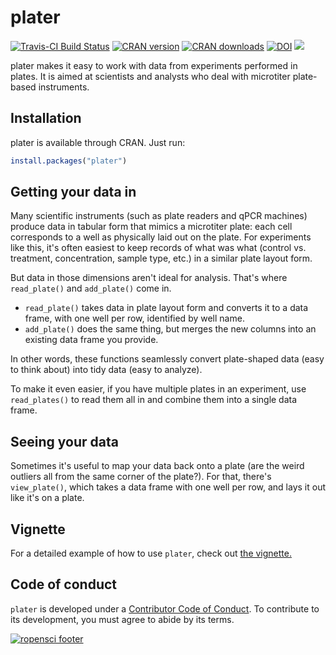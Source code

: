 <!-- README.md is generated from README.Rmd. Please edit that file -->
plater
======

[![Travis-CI Build Status](https://travis-ci.org/ropensci/plater.svg?branch=master)](https://travis-ci.org/ropenscilabs/plater) [![CRAN version](http://www.r-pkg.org/badges/version/plater)](https://cran.r-project.org/package=plater) [![CRAN downloads](http://cranlogs.r-pkg.org/badges/grand-total/plater)](http://cran.rstudio.com/web/packages/plater/index.html) [![DOI](https://zenodo.org/badge/32951641.svg)](https://zenodo.org/badge/latestdoi/32951641)
[![](https://badges.ropensci.org/60_status.svg)](https://github.com/ropensci/onboarding/issues/60)

plater makes it easy to work with data from experiments performed in plates. It is aimed at scientists and analysts who deal with microtiter plate-based instruments.

Installation
------------

plater is available through CRAN. Just run:

``` r
install.packages("plater") 
```

Getting your data in
--------------------

Many scientific instruments (such as plate readers and qPCR machines) produce data in tabular form that mimics a microtiter plate: each cell corresponds to a well as physically laid out on the plate. For experiments like this, it's often easiest to keep records of what was what (control vs. treatment, concentration, sample type, etc.) in a similar plate layout form.

But data in those dimensions aren't ideal for analysis. That's where `read_plate()` and `add_plate()` come in.

-   `read_plate()` takes data in plate layout form and converts it to a data frame, with one well per row, identified by well name.
-   `add_plate()` does the same thing, but merges the new columns into an existing data frame you provide.

In other words, these functions seamlessly convert plate-shaped data (easy to think about) into tidy data (easy to analyze).

To make it even easier, if you have multiple plates in an experiment, use `read_plates()` to read them all in and combine them into a single data frame.

Seeing your data
----------------

Sometimes it's useful to map your data back onto a plate (are the weird outliers all from the same corner of the plate?). For that, there's `view_plate()`, which takes a data frame with one well per row, and lays it out like it's on a plate.

Vignette
--------

For a detailed example of how to use `plater`, check out [the vignette.](https://cran.r-project.org/web/packages/plater/vignettes/plater-basics.html)

Code of conduct
---------------

`plater` is developed under a [Contributor Code of Conduct](CONDUCT.md). To contribute to its development, you must agree to abide by its terms.

[![ropensci footer](http://ropensci.org/public_images/github_footer.png)](http://ropensci.org)
